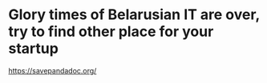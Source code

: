 # Glory times of Belarusian IT are over, try to find other place for your startup

https://savepandadoc.org/
